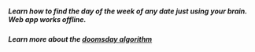 ##### Learn how to find the day of the week of any date just using your brain. Web app works offline.

##### Learn more about the [doomsday algorithm](https://en.wikipedia.org/wiki/Doomsday_rule)
